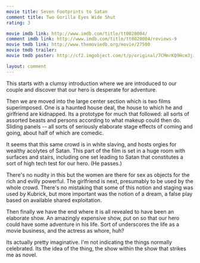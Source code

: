 ```yaml
---
movie title: Seven Footprints to Satan
comment title: Two Gorilla Eyes Wide Shut
rating: 3

movie imdb link: http://www.imdb.com/title/tt0020004/
comment imdb link: http://www.imdb.com/title/tt0020004/reviews-9
movie tmdb link: http://www.themoviedb.org/movie/27500
movie tmdb trailer: 
movie tmdb poster: http://cf2.imgobject.com/t/p/original/7CMmrKQ9Hcm3ji41IP2dEynvi4S.jpg

layout: comment
---
```


This starts with a clumsy introduction where we are introduced to our couple and discover that our hero is desperate for adventure.

Then we are moved into the large center section which is two films superimposed. One is a haunted house deal, the house to which he and girlfriend are kidnapped. Its a prototype for much that followed: all sorts of assorted beasts and persons according to what makeup could then do. Sliding panels -- all sorts of seriously elaborate stage effects of coming and going, about half of which are comedic.

It seems that this same crowd is in white slaving, and hosts orgies for wealthy acolytes of Satan. This part of the film is set in a huge room with surfaces and stairs, including one set leading to Satan that constitutes a sort of high tech test for our hero. (He passes.)

There's no nudity in this but the women are there for sex as objects for the rich and evilly powerful. The girlfriend is next, presumably to be used by the whole crowd. There's no mistaking that some of this notion and staging was used by Kubrick, but more important was the notion of a dream, a false play based on available shared exploitation.

Then finally we have the end where it is all revealed to have been an elaborate show. An amazingly expensive show, put on so that our hero could have some adventure in his life. Sort of underscores the life as a movie business, and the actress as whore, huh?

Its actually pretty imaginative. I'm not indicating the things normally celebrated. Its the idea of the thing, the show within the show that strikes me as novel.